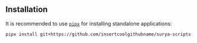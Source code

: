 ## Installation
It is recommended to use [`pipx`](https://github.com/pypa/pipx) for
installing standalone applications:
```sh
pipx install git+https://github.com/insertcoolgithubname/surya-scripts --pip-args "--extra-index-url https://download.pytorch.org/whl/cu118"
```